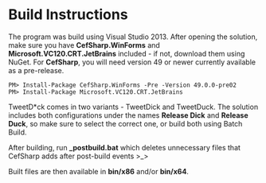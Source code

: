 # Build Instructions

The program was build using Visual Studio 2013. After opening the solution, make sure you have **CefSharp.WinForms** and **Microsoft.VC120.CRT.JetBrains** included - if not, download them using NuGet. For **CefSharp**, you will need version 49 or newer currently available as a pre-release.
```
PM> Install-Package CefSharp.WinForms -Pre -Version 49.0.0-pre02
PM> Install-Package Microsoft.VC120.CRT.JetBrains
```

TweetD\*ck comes in two variants - TweetDick and TweetDuck. The solution includes both configurations under the names **Release Dick** and **Release Duck**, so make sure to select the correct one, or build both using Batch Build.

After building, run **_postbuild.bat** which deletes unnecessary files that CefSharp adds after post-build events >_>

Built files are then available in **bin/x86** and/or **bin/x64**.
